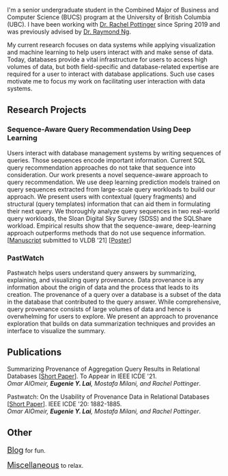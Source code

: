 I'm a senior undergraduate student in the Combined Major of Business and Computer Science (BUCS) program at the University of British Columbia (UBC). I have been working with [Dr. Rachel Pottinger](https://www.cs.ubc.ca/~rap/) since Spring 2019 and was previously advised by [Dr. Raymond Ng](https://www.cs.ubc.ca/~rng/).

My current research focuses on data systems while applying visualization and machine learning to help users interact with and make sense of data. Today, databases provide a vital infrastructure for users to access high volumes of data, but both field-specific and database-related expertise are required for a user to interact with database applications. Such use cases motivate me to focus my work on facilitating user interaction with data systems.

## Research Projects

### Sequence-Aware Query Recommendation Using Deep Learning

Users interact with database management systems by writing sequences of queries. Those sequences encode important information. Current SQL query recommendation approaches do not take that sequence into consideration. Our work presents a novel sequence-aware approach to query recommendation. We use deep learning prediction models trained on query sequences extracted from large-scale query workloads to build our approach. We present users with contextual (query fragments) and structural (query templates) information that can aid them in formulating their next query. We thoroughly analyze query sequences in two real-world query workloads, the Sloan Digital Sky Survey (SDSS) and the SQLShare workload. Empirical results show that the sequence-aware, deep-learning approach outperforms methods that do not use sequence information. \[[Manuscript](/assets/manus/seq-aware_query_recommendation.pdf) submitted to VLDB '21\] \[[Poster](/assets/posters/NCRC_poster.pdf)\]

### PastWatch

Pastwatch helps users understand query answers by summarizing, explaining, and visualizing query provenance. Data provenance is any information about the origin of data and the process that leads to its creation. The provenance of a query over a database is a subset of the data in the database that contributed to the query answer. While comprehensive, query provenance consists of large volumes of data and hence is overwhelming for users to explore. We present an approach to provenance exploration that builds on data summarization techniques and provides an interface to visualize the summary.

## Publications

Summarizing Provenance of Aggregation Query Results in Relational Databases \[[Short Paper](https://www.cs.ubc.ca/~mkmilani/report.pdf)\]. To Appear in IEEE ICDE '21.  
*Omar AlOmeir, <strong>Eugenie Y. Lai</strong>, Mostafa Milani, and Rachel Pottinger*.

Pastwatch: On the Usability of Provenance Data in Relational Databases \[[Short Paper](https://www.cs.ubc.ca/~mkmilani/pastwatch.pdf)\]. IEEE ICDE '20: 1882-1885.  
*Omar AlOmeir, <strong>Eugenie Y. Lai</strong>, Mostafa Milani, and Rachel Pottinger*.

## Other

<span style="font-size:18px;">[Blog](./blog.html)</span> for fun.

<span style="font-size:18px;">[Miscellaneous](./miscellaneous.html)</span> to relax.

